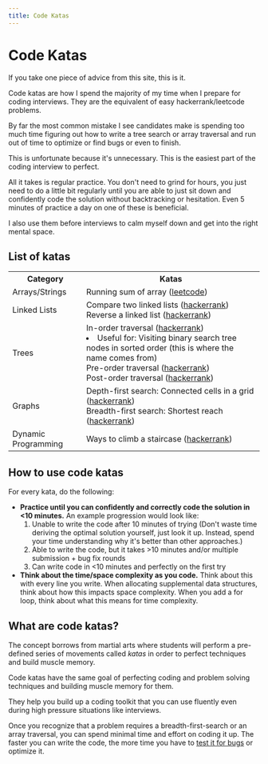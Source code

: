 ```yaml
---
title: Code Katas
--- 
```

 
# Code Katas

If you take one piece of advice from this site, this is it.

Code katas are how I spend the majority of my time when I prepare for coding interviews. They are the equivalent of easy hackerrank/leetcode problems.

By far the most common mistake I see candidates make is spending too much time figuring out how to write a tree search or array traversal and run out of time to optimize or find bugs or even to finish. 

This is unfortunate because it's unnecessary. This is the easiest part of the coding interview to perfect.

All it takes is regular practice. You don't need to grind for hours, you just need to do a little bit regularly until you are able to just sit down and confidently code the solution without backtracking or hesitation. Even 5 minutes of practice a day on one of these is beneficial. 

I also use them before interviews to calm myself down and get into the right mental space.

## List of katas

<table>
 <tr>
  <th>Category</th><th>Katas</th>
 </tr>
 <tr>
  <td>Arrays/Strings</td>
  <td>Running sum of array (<a href="https://leetcode.com/problems/running-sum-of-1d-array/">leetcode</a>)</td>
 </tr>
 <tr>
  <td>Linked Lists</td>
  <td>
   Compare two linked lists (<a href="https://www.hackerrank.com/challenges/compare-two-linked-lists/problem">hackerrank</a>)<br>
   Reverse a linked list (<a href="https://www.hackerrank.com/challenges/reverse-a-linked-list/problem">hackerrank</a>)
  </td>
 </tr>
 <tr>
  <td>Trees</td>
  <td>
   In-order traversal (<a href="https://www.hackerrank.com/challenges/tree-inorder-traversal/problem">hackerrank</a>)<br>
   <li>Useful for: Visiting binary search tree nodes in sorted order (this is where the name comes from)<br>
   Pre-order traversal (<a href="https://www.hackerrank.com/challenges/tree-preorder-traversal/problem">hackerrank</a>)<br>
   Post-order traversal (<a href="https://www.hackerrank.com/challenges/tree-postorder-traversal/problem">hackerrank</a>)
  </td>
 </tr>
 <tr>
  <td>Graphs</td>
  <td>
   Depth-first search: Connected cells in a grid (<a href="https://www.hackerrank.com/challenges/ctci-connected-cell-in-a-grid/problem">hackerrank</a>)<br>
   Breadth-first search: Shortest reach (<a href="https://www.hackerrank.com/challenges/bfsshortreach/problem">hackerrank</a>)
  </td>
 </tr>
 <tr>
  <td>Dynamic Programming</td>
  <td>Ways to climb a staircase (<a href="https://www.hackerrank.com/challenges/ctci-recursive-staircase/problem">hackerrank</a>)</td>
 </tr>
</table>

## How to use code katas

For every kata, do the following:
* **Practice until you can confidently and correctly code the solution in <10 minutes.** An example progression would look like:
    1. Unable to write the code after 10 minutes of trying (Don't waste time deriving the optimal solution yourself, just look it up. Instead, spend your time understanding why it's better than other approaches.)
    2. Able to write the code, but it takes >10 minutes and/or multiple submission + bug fix rounds
    3. Can write code in <10 minutes and perfectly on the first try
* **Think about the time/space complexity as you code.** Think about this with every line you write. When allocating supplemental data structures, think about how this impacts space complexity. When you add a for loop, think about what this means for time complexity.

## What are code katas?

The concept borrows from martial arts where students will perform a pre-defined series of movements called *katas* in order to perfect techniques and build muscle memory. 

Code katas have the same goal of perfecting coding and problem solving techniques and building muscle memory for them.

They help you build up a coding toolkit that you can use fluently even during high pressure situations like interviews.

Once you recognize that a problem requires a breadth-first-search or an array traversal, you can spend minimal time and effort on coding it up. The faster you can write the code, the more time you have to [test it for bugs](https://github.com/hthuman/tech-interview-tips/blob/main/code/testing.md) or optimize it.



